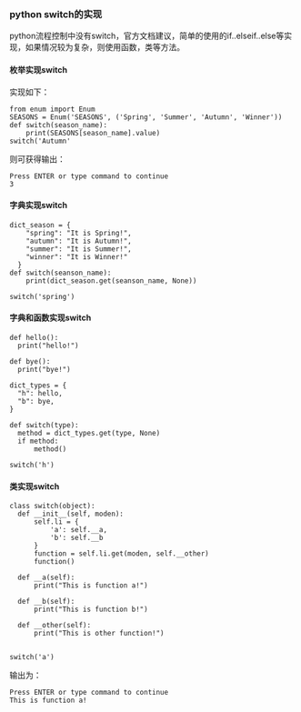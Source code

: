 ### python switch的实现
python流程控制中没有switch，官方文档建议，简单的使用的if..elseif..else等实现，如果情况较为复杂，则使用函数，类等方法。
#### 枚举实现switch
实现如下：
```
from enum import Enum
SEASONS = Enum('SEASONS', ('Spring', 'Summer', 'Autumn', 'Winner'))
def switch(season_name):
    print(SEASONS[season_name].value)
switch('Autumn'
```
则可获得输出：
```
Press ENTER or type command to continue
3
```
#### 字典实现switch
```
dict_season = { 
    "spring": "It is Spring!",
    "autumn": "It is Autumn!",                                  
    "summer": "It is Summer!",
    "winner": "It is Winner!"
  }
def switch(seanson_name):
    print(dict_season.get(seanson_name, None))

switch('spring')
```
#### 字典和函数实现switch
```
def hello():
  print("hello!")

def bye():
  print("bye!")

dict_types = { 
  "h": hello,
  "b": bye,
}

def switch(type):
  method = dict_types.get(type, None)
  if method:
      method()

switch('h')
```
#### 类实现switch
```
class switch(object):
  def __init__(self, moden):
      self.li = { 
          'a': self.__a,
          'b': self.__b
      }   
      function = self.li.get(moden, self.__other)
      function()                                                                                                                                         

  def __a(self):
      print("This is function a!")

  def __b(self):
      print("This is function b!")

  def __other(self):
      print("This is other function!")


switch('a')
```
输出为：
```
Press ENTER or type command to continue
This is function a!
```
